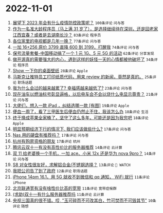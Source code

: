 # 2022-11-01

1. [展望下 2023 年会有什么疫情防控政策呢？](https://www.v2ex.com/t/891681) `100条评论` `问与答`
1. [作为一名准大龄程序员（马上满 31 岁了），是选择继续待在深圳，还是回老家江西宜春？或者是去湖南长沙？](https://www.v2ex.com/t/891658) `83条评论` `程序员`
1. [各位家里的电视都是几年一换？](https://www.v2ex.com/t/891631) `77条评论` `问与答`
1. [一加 16+256 原价 3799 直降 600 到 3199，打醒我](https://www.v2ex.com/t/891630) `74条评论` `问与答`
1. [保号流量套餐-中国移动搞了一个 1 元 1G、5 元 5G 的活动](https://www.v2ex.com/t/891634) `62条评论` `分享发现`
1. [做开源真的需要强大的内心，遇到这样的妖怪一天的心情都被他破坏了](https://www.v2ex.com/t/891756) `34条评论` `程序员`
1. [Show 一下你的桌面壁纸](https://www.v2ex.com/t/891728) `28条评论` `Apple`
1. [马斯克让推特员工打印纸质代码，用来 review 的新闻，竟然是真的。](https://www.v2ex.com/t/891741) `25条评论` `职场话题`
1. [我为什么会过的越来越累了? 幸福感越来越低了?](https://www.v2ex.com/t/891686) `23条评论` `问与答`
1. [现在油车以燃油标号彰显逼格，以后电车会不会以烧什么电显示尊贵？](https://www.v2ex.com/t/891695) `21条评论` `问与答`
1. [大佬们，想入一款 iPad ，纠结选哪一款 [有图]](https://www.v2ex.com/t/891697) `19条评论` `Apple`
1. [便血一周了，看了三甲医生后便血仍然止不住，我该怎么办](https://www.v2ex.com/t/891650) `18条评论` `生活`
1. [终于换成苹果全家桶了，坚守了这么多年，可能还是因为我穷吧](https://www.v2ex.com/t/891647) `18条评论` `Apple`
1. [明显预期经济下行的情况下. 我们应该做些什么?](https://www.v2ex.com/t/891725) `17条评论` `问与答`
1. [Nas 用的硬盘有推荐吗？](https://www.v2ex.com/t/891680) `17条评论` `问与答`
1. [杭州有购房资格的朋友](https://www.v2ex.com/t/891643) `17条评论` `杭州`
1. [腾讯云双十一有没有高性价比的服务器推荐](https://www.v2ex.com/t/891721) `14条评论` `云计算`
1. [双 11 给老婆换一个手机，一加 ace、小米 12x 还是华为 nova 9pro？](https://www.v2ex.com/t/891694) `14条评论` `问与答`
1. [S8 对女性很友好，求解铝合金/不锈钢选择？](https://www.v2ex.com/t/891641) `13条评论` ` WATCH`
1. [我把公司告了到了政府](https://www.v2ex.com/t/891668) `12条评论` `职场话题`
1. [iPhone 14pm 16.1，用 5G 就收不到微信和 qq 通知， WiFi 就行](https://www.v2ex.com/t/891787) `11条评论` `iPhone`
1. [北京联通宽有没有啥性价比高的宽带](https://www.v2ex.com/t/891748) `11条评论` `宽带症候群`
1. [(求助)双十一有什么服务器推荐吗](https://www.v2ex.com/t/891734) `11条评论` `云计算`
1. [央视三国真的很不错。哎, "玉可碎而不可改其白，竹可焚而不可毁其节"](https://www.v2ex.com/t/891782) `10条评论` `随想`
